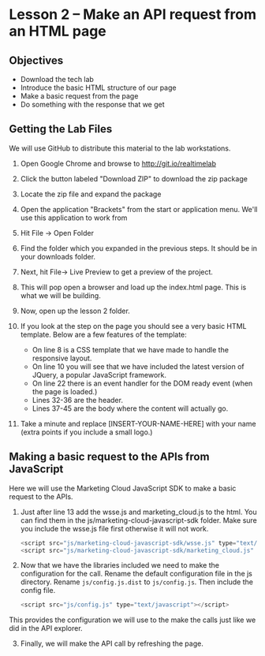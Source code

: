 Lesson 2 – Make an API request from an HTML page
=====

Objectives
-----
*	Download the tech lab
*	Introduce the basic HTML structure of our page
*	Make a basic request from the page
*	Do something with the response that we get

Getting the Lab Files
-----

We will use GitHub to distribute this material to the lab workstations.

1.	Open Google Chrome and browse to http://git.io/realtimelab 
2.	Click the button labeled "Download ZIP" to download the zip package
3.  Locate the zip file and expand the package
4.  Open the application "Brackets" from the start or application menu. We'll use this application to work from
5.	Hit File -> Open Folder

6.	Find the folder which you expanded in the previous steps. It should be in your downloads folder.
7.	Next, hit File-> Live Preview to get a preview of the project.

8.	This will pop open a browser and load up the index.html page. This is what we will be building.
9.	Now, open up the lesson 2 folder.
10.	If you look at the step on the page you should see a very basic HTML template. Below are a few features of the template:
    *	On line 8 is a CSS template that we have made to handle the responsive layout.
    *	On line 10 you will see that we have included the latest version of JQuery, a popular JavaScript framework.
    *	On line 22 there is an event handler for the DOM ready event (when the page is loaded.)
    *	Lines 32-36 are the header.
    *	Lines 37-45 are the body where the content will actually go.
11.	Take a minute and replace [INSERT-YOUR-NAME-HERE] with your name (extra points if you include a small logo.)

Making a basic request to the APIs from JavaScript
-----

Here we will use the Marketing Cloud JavaScript SDK to make a basic request to the APIs.

1.	Just after line 13 add the wsse.js and marketing_cloud.js to the html. You can find them in the js/marketing-cloud-javascript-sdk  folder. Make sure you include the wsse.js file first otherwise it will not work.

    ```javascript
    <script src="js/marketing-cloud-javascript-sdk/wsse.js" type="text/javascript"></script>
    <script src="js/marketing-cloud-javascript-sdk/marketing_cloud.js" type="text/javascript"></script>
    ```

2.	Now that we have the libraries included we need to make the configuration for the call. Rename the default configuration file in the js directory. Rename ```js/config.js.dist``` to ```js/config.js```. Then include the config file.

    ```javascript
    <script src="js/config.js" type="text/javascript"></script>
    ```

 This provides the configuration we will use to the make the calls just like we did in the API explorer.

3.	Finally, we will make the API call by refreshing the page.
